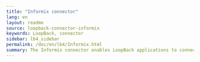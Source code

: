 ```yaml
---
title: "Informix connector"
lang: en
layout: readme
source: loopback-connector-informix
keywords: LoopBack, connector
sidebar: lb4_sidebar
permalink: /doc/en/lb4/Informix.html
summary: The Informix connector enables LoopBack applications to connect to Informix data sources.
---
```

